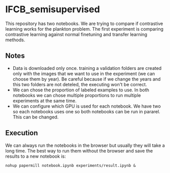 # IFCB_semisupervised

This repository has two notebooks. We are trying to compare if contrastive learning works for the plankton problem.
The first experiment is comparing contrastive learning against normal finetuning and transfer learning methods.

## Notes
- Data is downloaded only once. training a validation folders are created only with the images that we want to use in the experiment (we can choose them by year). Be careful because if we change the years and this two folders are not deteled, the executing won't be correct.
- We can chose the proportion of labeled examples to use. In both notebooks we can chose multiple proportions to run multiple experiments at the same time.
- We can configure which GPU is used for each notebook. We have two so each notebooks uses one so both notebooks can be run in pararel. This can be changed.

## Execution
We can always run the notebooks in the browser but usually they will take a long time. The best way to run them without the browser and save the results to a new notebook is:
```
nohup papermill notebook.ipynb experiments/result.ipynb &
``` 

